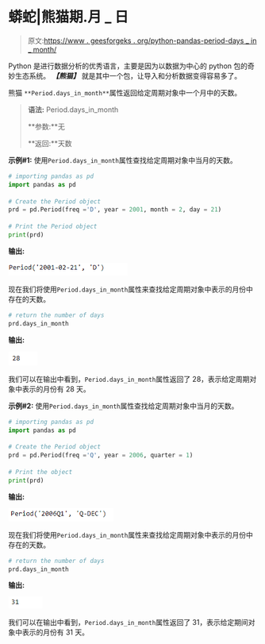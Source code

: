 # 蟒蛇|熊猫期.月 _ 日

> 原文:[https://www . geesforgeks . org/python-pandas-period-days _ in _ month/](https://www.geeksforgeeks.org/python-pandas-period-days_in_month/)

Python 是进行数据分析的优秀语言，主要是因为以数据为中心的 python 包的奇妙生态系统。 ***【熊猫】*** 就是其中一个包，让导入和分析数据变得容易多了。

熊猫 `**Period.days_in_month**`属性返回给定周期对象中一个月中的天数。

> **语法:** Period.days_in_month
> 
> **参数:**无
> 
> **返回:**天数

**示例#1:** 使用`Period.days_in_month`属性查找给定周期对象中当月的天数。

```py
# importing pandas as pd
import pandas as pd

# Create the Period object
prd = pd.Period(freq ='D', year = 2001, month = 2, day = 21)

# Print the Period object
print(prd)
```

**输出:**

![](img/f0e1932f3c2706f75d56e7ef775bb754.png)

现在我们将使用`Period.days_in_month`属性来查找给定周期对象中表示的月份中存在的天数。

```py
# return the number of days
prd.days_in_month
```

**输出:**

![](img/8a24891fb5f69a561726bfe03c67b8da.png)

我们可以在输出中看到，`Period.days_in_month`属性返回了 28，表示给定周期对象中表示的月份有 28 天。

**示例#2:** 使用`Period.days_in_month`属性查找给定周期对象中当月的天数。

```py
# importing pandas as pd
import pandas as pd

# Create the Period object
prd = pd.Period(freq ='Q', year = 2006, quarter = 1)

# Print the object
print(prd)
```

**输出:**

![](img/872e5cfe93c11d77a915107c84a00d08.png)

现在我们将使用`Period.days_in_month`属性来查找给定周期对象中表示的月份中存在的天数。

```py
# return the number of days
prd.days_in_month
```

**输出:**

![](img/75b749c4aad0b1275ebb0e7919cd501b.png)

我们可以在输出中看到，`Period.days_in_month`属性返回了 31，表示给定期间对象中表示的月份有 31 天。